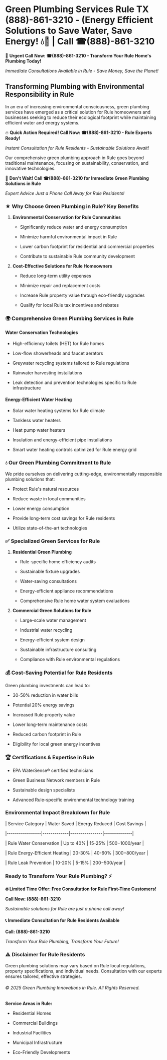 # Green Plumbing Services Rule TX (888)-861-3210 - (Energy Efficient Solutions to Save Water, Save Energy! 💧🌿 | Call ☎(888)-861-3210

🚨 **Urgent Call Now: ☎(888)-861-3210 - Transform Your Rule Home's Plumbing Today!**
*Immediate Consultations Available in Rule - Save Money, Save the Planet!*

## Transforming Plumbing with Environmental Responsibility in Rule

In an era of increasing environmental consciousness, green plumbing services have emerged as a critical solution for Rule homeowners and businesses seeking to reduce their ecological footprint while maintaining efficient water and energy systems. 

🔥 **Quick Action Required! Call Now: ☎(888)-861-3210 - Rule Experts Ready!**
*Instant Consultation for Rule Residents - Sustainable Solutions Await!*

Our comprehensive green plumbing approach in Rule goes beyond traditional maintenance, focusing on sustainability, conservation, and innovative technologies.

🚨 **Don't Wait! Call ☎(888)-861-3210 for Immediate Green Plumbing Solutions in Rule**
*Expert Advice Just a Phone Call Away for Rule Residents!*

### ★ Why Choose Green Plumbing in Rule? Key Benefits

1. **Environmental Conservation for Rule Communities** 
   - Significantly reduce water and energy consumption
   - Minimize harmful environmental impact in Rule
   - Lower carbon footprint for residential and commercial properties
   - Contribute to sustainable Rule community development

2. **Cost-Effective Solutions for Rule Homeowners** 
   - Reduce long-term utility expenses
   - Minimize repair and replacement costs
   - Increase Rule property value through eco-friendly upgrades
   - Qualify for local Rule tax incentives and rebates

### 🌍 Comprehensive Green Plumbing Services in Rule

#### Water Conservation Technologies
- High-efficiency toilets (HET) for Rule homes
- Low-flow showerheads and faucet aerators
- Greywater recycling systems tailored to Rule regulations
- Rainwater harvesting installations
- Leak detection and prevention technologies specific to Rule infrastructure

#### Energy-Efficient Water Heating
- Solar water heating systems for Rule climate
- Tankless water heaters
- Heat pump water heaters
- Insulation and energy-efficient pipe installations
- Smart water heating controls optimized for Rule energy grid

### 💧 Our Green Plumbing Commitment to Rule

We pride ourselves on delivering cutting-edge, environmentally responsible plumbing solutions that:
- Protect Rule's natural resources
- Reduce waste in local communities
- Lower energy consumption
- Provide long-term cost savings for Rule residents
- Utilize state-of-the-art technologies

### ✅ Specialized Green Services for Rule

1. **Residential Green Plumbing**
   - Rule-specific home efficiency audits
   - Sustainable fixture upgrades
   - Water-saving consultations
   - Energy-efficient appliance recommendations
   - Comprehensive Rule home water system evaluations

2. **Commercial Green Solutions for Rule**
   - Large-scale water management
   - Industrial water recycling
   - Energy-efficient system design
   - Sustainable infrastructure consulting
   - Compliance with Rule environmental regulations

### 💰 Cost-Saving Potential for Rule Residents

Green plumbing investments can lead to:
- 30-50% reduction in water bills
- Potential 20% energy savings
- Increased Rule property value
- Lower long-term maintenance costs
- Reduced carbon footprint in Rule
- Eligibility for local green energy incentives

### 🏆 Certifications & Expertise in Rule

- EPA WaterSense® certified technicians
- Green Business Network members in Rule
- Sustainable design specialists
- Advanced Rule-specific environmental technology training

### Environmental Impact Breakdown for Rule

| Service Category | Water Saved | Energy Reduced | Cost Savings |
|-----------------|-------------|----------------|--------------|
| Rule Water Conservation | Up to 40% | 15-25% | $500-$1000/year |
| Rule Energy-Efficient Heating | 20-30% | 40-60% | $300-$800/year |
| Rule Leak Prevention | 10-20% | 5-15% | $200-$500/year |

### Ready to Transform Your Rule Plumbing? ⚡

**🔥 Limited Time Offer: Free Consultation for Rule First-Time Customers!**

**Call Now: (888)-861-3210**
*Sustainable solutions for Rule are just a phone call away!*

#### 📞 Immediate Consultation for Rule Residents Available

**Call: (888)-861-3210**
*Transform Your Rule Plumbing, Transform Your Future!*

### ⚠️ Disclaimer for Rule Residents

Green plumbing solutions may vary based on Rule local regulations, property specifications, and individual needs. Consultation with our experts ensures tailored, effective strategies.

###### © 2025 Green Plumbing Innovations in Rule. All Rights Reserved.

**Service Areas in Rule:** 
- Residential Homes
- Commercial Buildings
- Industrial Facilities
- Municipal Infrastructure
- Eco-Friendly Developments